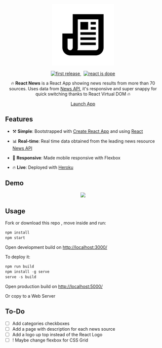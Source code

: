 

<!---  LOGO   -->
<div align="center">
<p>
<img src="./logo.png" width="200"/>
</p>


<!---  SHIELDS   -->
<p>
<a href="">
  <img alt="first release" src="https://img.shields.io/badge/release-v1.0-brightgreen.svg" />
</a>
&nbsp
<a href="">
  <img alt="react is dope" src="https://img.shields.io/badge/React-is%20dope%20%E2%AD%90-00D8FF.svg" />
</a>


</p>

🔥 __React News__ is a React App showing news results from more than 70 sources. Uses data from [News API](https://newsapi.org/), it's responsive and super snappy for quick switching thanks to React Virtual DOM 🔥

<p><a href="https://news-outlets.herokuapp.com/" class="btn btn-primary btn-md">Launch App</a></p>
</div>

## Features

* ⚒️ __Simple__: Bootstrapped with [Create React App](https://github.com/facebookincubator/create-react-app) and using [React](https://facebook.github.io/react/)

* 📊 __Real-time__: Real time data obtained from the leading news resource [News API](https://newsapi.org/)

* 📱 __Responsive__: Made mobile responsive with Flexbox

* 🔥 __Live__: Deployed with [Heroku](https://www.heroku.com/)

<!---  SCREENSHOOT   -->

## Demo

<div align="center">
    <img src="https://i.imgur.com/9Xn9sVZ.jpg"/>
</div>

## Usage

Fork or download this repo , move inside and run:

```javascript
npm install
npm start
```
Open development build on [http://localhost:3000/](http://localhost:3000/)

To deploy it:

```javascript
npm run build
npm install -g serve
serve -s build
```
Open production build on [http://localhost:5000/](http://localhost:5000/)

Or copy to a Web Server


## To-Do

- [ ] Add categories checkboxes
- [ ] Add a page with description for each news source
- [ ] Add a logo up top instead of the React Logo
- [ ] ! Maybe change flexbox for CSS Grid
